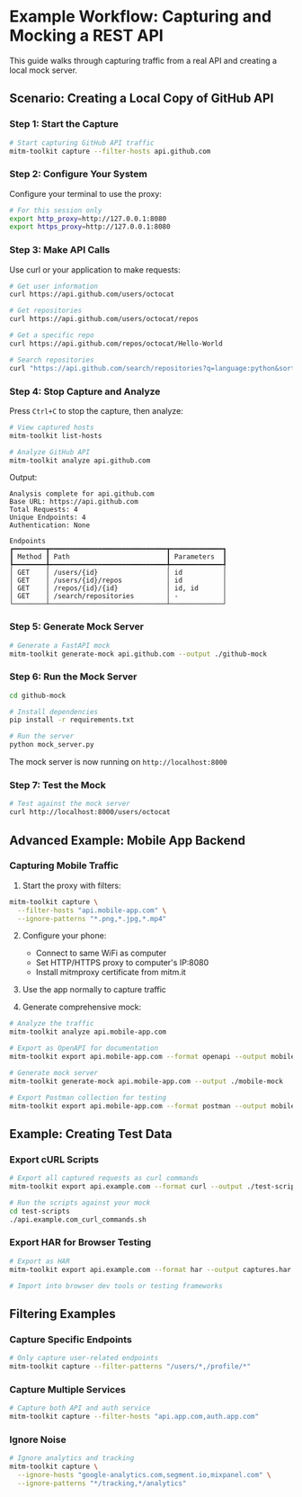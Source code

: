 # Example Workflow: Capturing and Mocking a REST API

This guide walks through capturing traffic from a real API and creating a local mock server.

## Scenario: Creating a Local Copy of GitHub API

### Step 1: Start the Capture

```bash
# Start capturing GitHub API traffic
mitm-toolkit capture --filter-hosts api.github.com
```

### Step 2: Configure Your System

Configure your terminal to use the proxy:

```bash
# For this session only
export http_proxy=http://127.0.0.1:8080
export https_proxy=http://127.0.0.1:8080
```

### Step 3: Make API Calls

Use curl or your application to make requests:

```bash
# Get user information
curl https://api.github.com/users/octocat

# Get repositories
curl https://api.github.com/users/octocat/repos

# Get a specific repo
curl https://api.github.com/repos/octocat/Hello-World

# Search repositories
curl "https://api.github.com/search/repositories?q=language:python&sort=stars"
```

### Step 4: Stop Capture and Analyze

Press `Ctrl+C` to stop the capture, then analyze:

```bash
# View captured hosts
mitm-toolkit list-hosts

# Analyze GitHub API
mitm-toolkit analyze api.github.com
```

Output:
```
Analysis complete for api.github.com
Base URL: https://api.github.com
Total Requests: 4
Unique Endpoints: 4
Authentication: None

Endpoints
┏━━━━━━━━┳━━━━━━━━━━━━━━━━━━━━━━━━━━━━━┳━━━━━━━━━━━━━┓
┃ Method ┃ Path                        ┃ Parameters  ┃
┡━━━━━━━━╇━━━━━━━━━━━━━━━━━━━━━━━━━━━━━╇━━━━━━━━━━━━━┩
│ GET    │ /users/{id}                 │ id          │
│ GET    │ /users/{id}/repos           │ id          │
│ GET    │ /repos/{id}/{id}            │ id, id      │
│ GET    │ /search/repositories        │ -           │
└────────┴─────────────────────────────┴─────────────┘
```

### Step 5: Generate Mock Server

```bash
# Generate a FastAPI mock
mitm-toolkit generate-mock api.github.com --output ./github-mock
```

### Step 6: Run the Mock Server

```bash
cd github-mock

# Install dependencies
pip install -r requirements.txt

# Run the server
python mock_server.py
```

The mock server is now running on `http://localhost:8000`

### Step 7: Test the Mock

```bash
# Test against the mock server
curl http://localhost:8000/users/octocat
```

## Advanced Example: Mobile App Backend

### Capturing Mobile Traffic

1. Start the proxy with filters:
```bash
mitm-toolkit capture \
  --filter-hosts "api.mobile-app.com" \
  --ignore-patterns "*.png,*.jpg,*.mp4"
```

2. Configure your phone:
   - Connect to same WiFi as computer
   - Set HTTP/HTTPS proxy to computer's IP:8080
   - Install mitmproxy certificate from mitm.it

3. Use the app normally to capture traffic

4. Generate comprehensive mock:
```bash
# Analyze the traffic
mitm-toolkit analyze api.mobile-app.com

# Export as OpenAPI for documentation
mitm-toolkit export api.mobile-app.com --format openapi --output mobile-api.yaml

# Generate mock server
mitm-toolkit generate-mock api.mobile-app.com --output ./mobile-mock

# Export Postman collection for testing
mitm-toolkit export api.mobile-app.com --format postman --output mobile-api.json
```

## Example: Creating Test Data

### Export cURL Scripts

```bash
# Export all captured requests as curl commands
mitm-toolkit export api.example.com --format curl --output ./test-scripts

# Run the scripts against your mock
cd test-scripts
./api.example.com_curl_commands.sh
```

### Export HAR for Browser Testing

```bash
# Export as HAR
mitm-toolkit export api.example.com --format har --output captures.har

# Import into browser dev tools or testing frameworks
```

## Filtering Examples

### Capture Specific Endpoints

```bash
# Only capture user-related endpoints
mitm-toolkit capture --filter-patterns "/users/*,/profile/*"
```

### Capture Multiple Services

```bash
# Capture both API and auth service
mitm-toolkit capture --filter-hosts "api.app.com,auth.app.com"
```

### Ignore Noise

```bash
# Ignore analytics and tracking
mitm-toolkit capture \
  --ignore-hosts "google-analytics.com,segment.io,mixpanel.com" \
  --ignore-patterns "*/tracking,*/analytics"
```